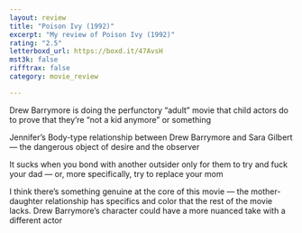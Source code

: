 ```yaml
---
layout: review
title: "Poison Ivy (1992)"
excerpt: "My review of Poison Ivy (1992)"
rating: "2.5"
letterboxd_url: https://boxd.it/47AvsH
mst3k: false
rifftrax: false
category: movie_review

---
```


Drew Barrymore is doing the perfunctory “adult” movie that child actors do to prove that they’re “not a kid anymore” or something

Jennifer’s Body-type relationship between Drew Barrymore and Sara Gilbert — the dangerous object of desire and the observer

It sucks when you bond with another outsider only for them to try and fuck your dad — or, more specifically, try to replace your mom

I think there’s something genuine at the core of this movie — the mother-daughter relationship has specifics and color that the rest of the movie lacks. Drew Barrymore’s character could have a more nuanced take with a different actor